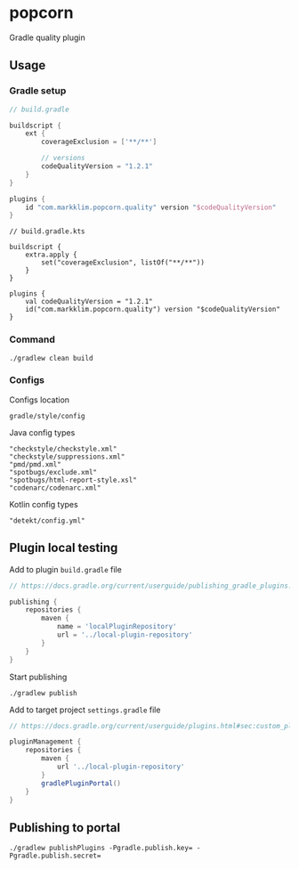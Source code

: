# popcorn

Gradle quality plugin

## Usage

### Gradle setup

```.groovy
// build.gradle

buildscript {
    ext {
        coverageExclusion = ['**/**']

        // versions
        codeQualityVersion = "1.2.1"
    }
}

plugins {
    id "com.markklim.popcorn.quality" version "$codeQualityVersion"
}
```

```.kotlin
// build.gradle.kts

buildscript {
    extra.apply {
        set("coverageExclusion", listOf("**/**"))
    }
}

plugins {
    val codeQualityVersion = "1.2.1"
    id("com.markklim.popcorn.quality") version "$codeQualityVersion"
}
```

### Command

```.shell
./gradlew clean build
```

### Configs

Configs location

```
gradle/style/config
```

Java config types

```
"checkstyle/checkstyle.xml"
"checkstyle/suppressions.xml"
"pmd/pmd.xml"
"spotbugs/exclude.xml"
"spotbugs/html-report-style.xsl"
"codenarc/codenarc.xml"
```

Kotlin config types

```
"detekt/config.yml"
```

## Plugin local testing

Add to plugin `build.gradle` file

```.groovy
// https://docs.gradle.org/current/userguide/publishing_gradle_plugins.html

publishing {
    repositories {
        maven {
            name = 'localPluginRepository'
            url = '../local-plugin-repository'
        }
    }
}
```

Start publishing

```.shell
./gradlew publish
```

Add to target project `settings.gradle` file

```.groovy
// https://docs.gradle.org/current/userguide/plugins.html#sec:custom_plugin_repositories

pluginManagement {
    repositories {
        maven {
            url '../local-plugin-repository'
        }
        gradlePluginPortal()
    }
}
```

## Publishing to portal

```.shell
./gradlew publishPlugins -Pgradle.publish.key= -Pgradle.publish.secret=
```